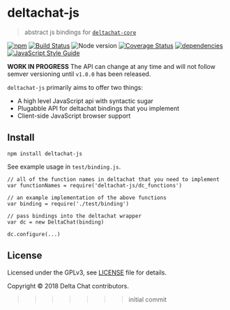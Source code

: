 # deltachat-js

> abstract js bindings for [`deltachat-core`][deltachat-core]

[![npm](https://img.shields.io/npm/v/deltachat-node.svg)](https://www.npmjs.com/package/deltachat-node)
[![Build Status](https://travis-ci.org/deltachat/deltachat-node.svg?branch=master)](https://travis-ci.org/deltachat/deltachat-node)
![Node version](https://img.shields.io/node/v/deltachat-node.svg)
[![Coverage Status](https://coveralls.io/repos/github/deltachat/deltachat-node/badge.svg)](https://coveralls.io/github/deltachat/deltachat-node)
[![dependencies](https://david-dm.org/deltachat/deltachat-node.svg)](https://david-dm.org/deltachat/deltachat-node)
[![JavaScript Style Guide](https://img.shields.io/badge/code_style-standard-brightgreen.svg)](https://standardjs.com)

**WORK IN PROGRESS** The API can change at any time and will not follow semver versioning until `v1.0.0` has been released.

`deltachat-js` primarily aims to offer two things:

* A high level JavaScript api with syntactic sugar
* Plugabble API for deltachat bindings that you implement
* Client-side JavaScript browser support

## Install

```
npm install deltachat-js
```

See example usage in `test/binding.js`.


```
// all of the function names in deltachat that you need to implement
var functionNames = require('deltachat-js/dc_functions')

// an example implementation of the above functions
var binding = require('./test/binding')

// pass bindings into the deltachat wrapper
var dc = new DeltaChat(binding)

dc.configure(...)
```

## License

Licensed under the GPLv3, see [LICENSE](./LICENSE) file for details.

Copyright © 2018 Delta Chat contributors.

[deltachat-core]: https://github.com/deltachat/deltachat-core
>>>>>>> initial commit
